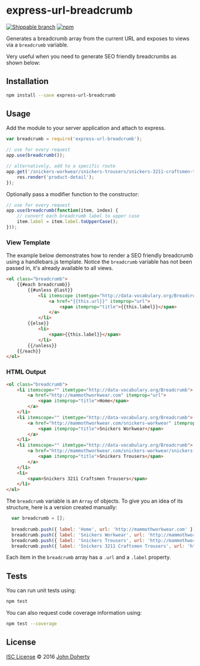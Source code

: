 # express-url-breadcrumb
[![Shippable branch](https://img.shields.io/shippable/5818b23bd1184e0f002e1a9c/master.svg)](https://app.shippable.com/projects/5818b23bd1184e0f002e1a9c) [![npm](https://img.shields.io/npm/dt/express-url-breadcrumb.svg)](https://www.npmjs.com/package/express-url-breadcrumb)

Generates a breadcrumb array from the current URL and exposes to views via a `breadcrumb` variable.

Very useful when you need to generate SEO friendly breadcrumbs as shown below:

## Installation

```bash
npm install --save express-url-breadcrumb
```

## Usage

Add the module to your server application and attach to express.

```js
var breadcrumb = require('express-url-breadcrumb');

// use for every request  
app.use(breadcrumb());

// alternatively, add to a specific route
app.get('/snickers-workwear/snickers-trousers/snickers-3211-craftsmen-trousers', breadcrumb(), function(req, res){
    res.render('product-detail');
});
```

Optionally pass a modifier function to the constructor:

```js
// use for every request  
app.use(breadcrumb(function(item, index) {
    // convert each breadcrumb label to upper case
    item.label = item.label.toUpperCase();
}));
```

### View Template

The example below demonstrates how to render a SEO friendly breadcrumb using a handlebars.js template. Notice the ```breadcrumb``` variable has not been passed in, it's already available to all views. 

```html
<ol class="breadcrumb">
    {{#each breadcrumb}}
        {{#unless @last}}
            <li itemscope itemtype="http://data-vocabulary.org/Breadcrumb">
                <a href="{{this.url}}" itemprop="url">
                    <span itemprop="title">{{this.label}}</span>
                </a>
            </li>
        {{else}}
            <li>
                <span>{{this.label}}</span>
            </li>
        {{/unless}}
    {{/each}}
</ol>
```

### HTML Output

```html
<ol class="breadcrumb">
    <li itemscope="" itemtype="http://data-vocabulary.org/Breadcrumb">
        <a href="http://mammothworkwear.com" itemprop="url">
            <span itemprop="title">Home</span>
        </a>
    </li>
    <li itemscope="" itemtype="http://data-vocabulary.org/Breadcrumb">
        <a href="http://mammothworkwear.com/snickers-workwear" itemprop="url">
            <span itemprop="title">Snickers Workwear</span>
        </a>
    </li>
    <li itemscope="" itemtype="http://data-vocabulary.org/Breadcrumb">
        <a href="http://mammothworkwear.com/snickers-workwear/snickers-trousers" itemprop="url">
            <span itemprop="title">Snickers Trousers</span>
        </a>
    </li>
    <li>
        <span>Snickers 3211 Craftsmen Trousers</span>
    </li>
</ol>
```

The `breadcrumb` variable is an `Array` of objects. To give you an idea of its structure, here is a version created manually:

```js
  var breadcrumb = [];
  
  breadcrumb.push({ label: 'Home', url: 'http://mammothworkwear.com' });
  breadcrumb.push({ label: 'Snickers Workwear', url: 'http://mammothworkwear.com/snickers-workwear' });
  breadcrumb.push({ label: 'Snickers Trousers', url: 'http://mammothworkwear.com/snickers-workwear/snickers-trousers' });
  breadcrumb.push({ label: 'Snickers 3211 Craftsmen Trousers', url: 'http://mammothworkwear.com/snickers-workwear/snickers-trousers/snickers-3211-craftsmen-trousers' });
```

Each item in the ```breadcrumb``` array has a ```.url``` and a ```.label``` property.

## Tests

You can run unit tests using:

```bash
npm test
```

You can also request code coverage information using:

```bash
npm test --coverage
```

## License

[ISC License](LICENSE) &copy; 2016 [John Doherty](https://twitter.com/mrjohndoherty)
